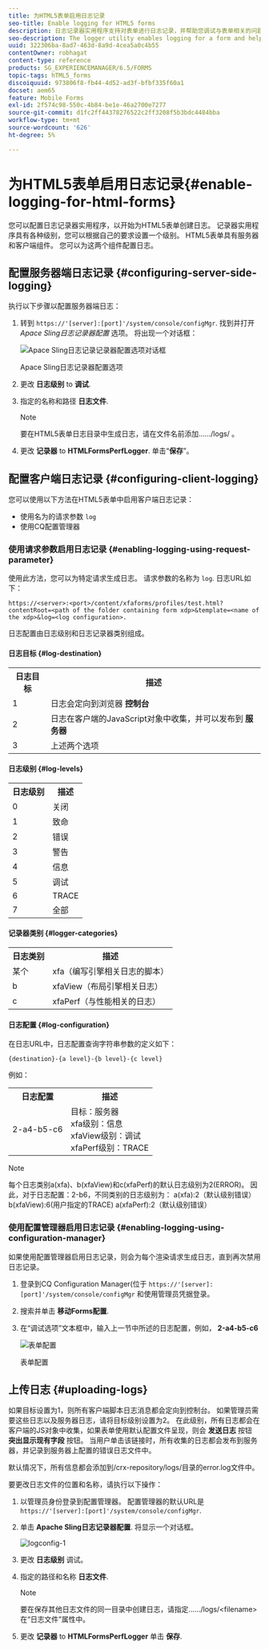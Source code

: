 ```yaml
---
title: 为HTML5表单启用日志记录
seo-title: Enable logging for HTML5 forms
description: 日志记录器实用程序支持对表单进行日志记录，并帮助您调试与表单相关的问题。
seo-description: The logger utility enables logging for a form and helps you debug form-related issues.
uuid: 322306ba-8ad7-463d-8a9d-4cea5a0c4b55
contentOwner: robhagat
content-type: reference
products: SG_EXPERIENCEMANAGER/6.5/FORMS
topic-tags: hTML5_forms
discoiquuid: 973806f8-fb44-4d52-ad3f-bfbf335f60a1
docset: aem65
feature: Mobile Forms
exl-id: 2f574c98-550c-4b84-be1e-46a2700e7277
source-git-commit: d1fc2ff44378276522c2ff3208f5b3bdc4484bba
workflow-type: tm+mt
source-wordcount: '626'
ht-degree: 5%

---
```


# 为HTML5表单启用日志记录{#enable-logging-for-html-forms}

您可以配置日志记录器实用程序，以开始为HTML5表单创建日志。 记录器实用程序具有各种级别，您可以根据自己的要求设置一个级别。 HTML5表单具有服务器和客户端组件。 您可以为这两个组件配置日志。

## 配置服务器端日志记录 {#configuring-server-side-logging}

执行以下步骤以配置服务器端日志：

1. 转到 `https://'[server]:[port]'/system/console/configMgr`. 找到并打开 *Apace Sling日志记录器配置* 选项。 将出现一个对话框：

   ![ Apace Sling日志记录记录器配置选项对话框](assets/logconfig.png)

   Apace Sling日志记录器配置选项

1. 更改 **日志级别** to **调试**.

1. 指定的名称和路径 **日志文件**.

   >[!NOTE]
   >
   >要在HTML5表单日志目录中生成日志，请在文件名前添加……/logs/ 。

1. 更改 **记录器** to **HTMLFormsPerfLogger**. 单击“**保存**”。

## 配置客户端日志记录 {#configuring-client-logging}

您可以使用以下方法在HTML5表单中启用客户端日志记录：

* 使用名为的请求参数 `log`
* 使用CQ配置管理器

### 使用请求参数启用日志记录 {#enabling-logging-using-request-parameter}

使用此方法，您可以为特定请求生成日志。 请求参数的名称为 `log`. 日志URL如下：

`https://<server>:<port>/content/xfaforms/profiles/test.html?contentRoot=<path of the folder containing form xdp>&template=<name of the xdp>&log=<log configuration>.`

日志配置由日志级别和日志记录器类别组成。

#### 日志目标 {#log-destination}

<table>
 <tbody>
  <tr>
   <th><strong>日志目标</strong></th>
   <th><strong>描述</strong></th>
  </tr>
  <tr>
   <td>1</td>
   <td>日志会定向到浏览器 <strong>控制台</strong></td>
  </tr>
  <tr>
   <td>2</td>
   <td>日志在客户端的JavaScript对象中收集，并可以发布到 <strong>服务器</strong> </td>
  </tr>
  <tr>
   <td>3</td>
   <td>上述两个选项<br /> </td>
  </tr>
 </tbody>
</table>

#### 日志级别 {#log-levels}

<table>
 <tbody>
  <tr>
   <th>日志级别</th>
   <th>描述</th>
  </tr>
  <tr>
   <td>0</td>
   <td>关闭<br type="_moz" /> </td>
  </tr>
  <tr>
   <td>1</td>
   <td>致命<br type="_moz" /> </td>
  </tr>
  <tr>
   <td>2</td>
   <td>错误<br type="_moz" /> </td>
  </tr>
  <tr>
   <td>3</td>
   <td>警告<br type="_moz" /> </td>
  </tr>
  <tr>
   <td>4</td>
   <td>信息<br type="_moz" /> </td>
  </tr>
  <tr>
   <td>5</td>
   <td>调试<br type="_moz" /> </td>
  </tr>
  <tr>
   <td>6</td>
   <td>TRACE<br type="_moz" /> </td>
  </tr>
  <tr>
   <td>7</td>
   <td>全部<br type="_moz" /> </td>
  </tr>
 </tbody>
</table>

#### 记录器类别 {#logger-categories}

<table>
 <tbody>
  <tr>
   <th>日志类别</th>
   <th>描述</th>
  </tr>
  <tr>
   <td>某个 </td>
   <td>xfa（编写引擎相关日志的脚本）</td>
  </tr>
  <tr>
   <td>b</td>
   <td>xfaView（布局引擎相关日志）<br type="_moz" /> </td>
  </tr>
  <tr>
   <td>c</td>
   <td>xfaPerf（与性能相关的日志）<br type="_moz" /> </td>
  </tr>
 </tbody>
</table>

#### 日志配置 {#log-configuration}

在日志URL中，日志配置查询字符串参数的定义如下：

`{destination}-{a level}-{b level}-{c level}`

例如：

<table>
 <tbody>
  <tr>
   <th>日志配置</th>
   <th>描述</th>
  </tr>
  <tr>
   <td>2-a4-b5-c6<br type="_moz" /> </td>
   <td>目标：服务器<br /> xfa级别：信息<br /> xfaView级别：调试<br /> xfaPerf级别：TRACE</td>
  </tr>
 </tbody>
</table>

>[!NOTE]
>
>每个日志类别a(xfa)、b(xfaView)和c(xfaPerf)的默认日志级别为2(ERROR)。 因此，对于日志配置：2-b6，不同类别的日志级别为：
>a(xfa):2（默认级别错误）
>b(xfaView):6(用户指定的TRACE)
>a(xfaPerf):2（默认级别错误）

### 使用配置管理器启用日志记录 {#enabling-logging-using-configuration-manager}

如果使用配置管理器启用日志记录，则会为每个渲染请求生成日志，直到再次禁用日志记录。

1. 登录到CQ Configuration Manager(位于 `https://'[server]:[port]'/system/console/configMgr` 和使用管理员凭据登录。
1. 搜索并单击 **移动Forms配置**.
1. 在“调试选项”文本框中，输入上一节中所述的日志配置，例如， **2-a4-b5-c6**

   ![表单配置](assets/forms_configuration.png)

   表单配置

## 上传日志 {#uploading-logs}

如果目标设置为1，则所有客户端脚本日志消息都会定向到控制台。 如果管理员需要这些日志以及服务器日志，请将目标级别设置为2。 在此级别，所有日志都会在客户端的JS对象中收集，如果表单使用默认配置文件呈现，则会 **发送日志** 按钮 **突出显示现有字段** 按钮。 当用户单击该链接时，所有收集的日志都会发布到服务器，并记录到服务器上配置的错误日志文件中。

默认情况下，所有信息都会添加到/crx-repository/logs/目录的error.log文件中。

要更改日志文件的位置和名称，请执行以下操作：

1. 以管理员身份登录到配置管理器。 配置管理器的默认URL是 `https://'[server]:[port]'/system/console/configMgr`.
1. 单击 **Apache Sling日志记录器配置**. 将显示一个对话框。

   ![logconfig-1](assets/logconfig-1.png)

1. 更改 **日志级别** 调试。

1. 指定的路径和名称 **日志文件**.

   >[!NOTE]
   >
   >要在保存其他日志文件的同一目录中创建日志，请指定……/logs/&lt;filename> 在“日志文件”属性中。

1. 更改 **记录器** to **HTMLFormsPerfLogger** 单击 **保存**.
